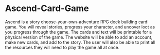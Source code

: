# Ascend-Card-Game
Ascend is a story choose-your-own-adventure RPG deck building card game. You will reveal stories, progress your character, and uncover loot as you progress through the game.  The cards and text will be printable for a physical version of the game. The website will be able to add an account, make new cards, and add to the story. The user will also be able to print all the resources they will need to play the game all at once. 
